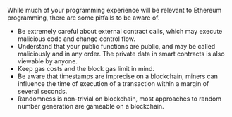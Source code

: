 While much of your programming experience will be relevant to Ethereum programming, there are some
pitfalls to be aware of.

- Be extremely careful about external contract calls, which may execute malicious code and change
  control flow.
- Understand that your public functions are public, and may be called maliciously and in any order.
  The private data in smart contracts is also viewable by anyone.
- Keep gas costs and the block gas limit in mind.
- Be aware that timestamps are imprecise on a blockchain, miners can influence the time of
  execution of a transaction within a margin of several seconds.
- Randomness is non-trivial on blockchain, most approaches to random number generation are gameable
  on a blockchain.
